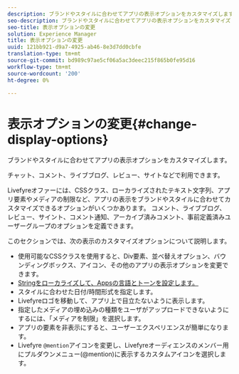 ```yaml
---
description: ブランドやスタイルに合わせてアプリの表示オプションをカスタマイズします。
seo-description: ブランドやスタイルに合わせてアプリの表示オプションをカスタマイズします。
seo-title: 表示オプションの変更
solution: Experience Manager
title: 表示オプションの変更
uuid: 121bb921-d9a7-4925-ab46-8e3d7dd0cbfe
translation-type: tm+mt
source-git-commit: bd989c97ae5cf06a5ac3deec215f865b0fe95d16
workflow-type: tm+mt
source-wordcount: '200'
ht-degree: 0%

---
```



# 表示オプションの変更{#change-display-options}

ブランドやスタイルに合わせてアプリの表示オプションをカスタマイズします。

チャット、コメント、ライブブログ、レビュー、サイトなどで利用できます。

Livefyreオファーには、CSSクラス、ローカライズされたテキスト文字列、アプリ要素やメディアの制限など、アプリの表示をブランドやスタイルに合わせてカスタマイズできるオプションがいくつかあります。 コメント、ライブブログ、レビュー、サイント、コメント通知、アーカイブ済みコメント、事前定義済みユーザーグループのオプションを定義できます。

このセクションでは、次の表示のカスタマイズオプションについて説明します。

* 使用可能なCSSクラスを使用すると、Div要素、並べ替えオプション、バウンディングボックス、アイコン、その他のアプリの表示オプションを変更できます。
* [Stringをローカライズして、Appsの言語とトーンを設定します。](/help/using/c-settings-other/c-translation-sets/c-localize-strings.md) 
* スタイルに合わせた日付/時間形式を指定します。
* Livefyreロゴを移動して、アプリ上で目立たないように表示します。
* 指定したメディアの埋め込みの種類をユーザがアップロードできないようにするには、「メディアを制限」を選択します。
* アプリの要素を非表示にすると、ユーザーエクスペリエンスが簡単になります。
* Livefyre `@mention`アイコンを変更し、Livefyreオーディエンスのメンバー用にプルダウンメニュー(@mention)に表示するカスタムアイコンを選択します。

